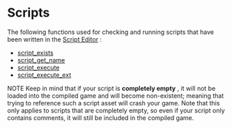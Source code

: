 # Scripts

The following functions used for checking and running scripts that have
been written in the [Script
Editor](../../../../The_Asset_Editors/Scripts) :

-   [script_exists](script_exists)
-   [script_get_name](script_get_name)
-   [script_execute](script_execute)
-   [script_execute_ext](script_execute_ext)

NOTE Keep in mind that if your script is **completely empty** , it will
not be loaded into the compiled game and will become non-existent;
meaning that trying to reference such a script asset will crash your
game. Note that this only applies to scripts that are completely empty,
so even if your script only contains comments, it will still be included
in the compiled game.
